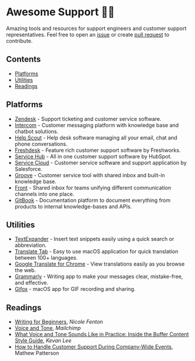 # Awesome Support 🦸‍♂️
Amazing tools and resources for support engineers and customer support representatives. Feel free to open an [issue](https://github.com/fatihok/awesome-support/issues) or create [pull request](https://github.com/fatihok/awesome-support/pulls) to contribute.
## Contents
- [Platforms](#platforms)
- [Utilities](#utilities)
- [Readings](#readings)
## Platforms
- [Zendesk](https://www.zendesk.com) - Support ticketing and customer service software.
- [Intercom](https://www.intercom.com) - Customer messaging platform with knowledge base and chatbot solutions.
- [Help Scout](https://www.helpscout.com) - Help desk software managing all your email, chat and phone conversations. 
- [Freshdesk](https://freshdesk.com) - Feature rich customer support software by Freshworks.
- [Service Hub](https://www.hubspot.com/products/service) - All in one customer support software by HubSpot.
- [Service Cloud](https://www.salesforce.com/solutions/small-business-solutions/keep-customers) - Customer service software and support application by Salesforce.
- [Groove](https://www.groovehq.com) - Customer service tool with shared inbox and built-in knowledge base.
- [Front](https://frontapp.com) - Shared inbox for teams unifying different communication channels into one place.
- [GitBook](https://www.gitbook.com) - Documentation platform to document everything from products to internal knowledge-bases and APIs.
## Utilities
- [TextExpander](https://textexpander.com) - Insert text snippets easily using a quick search or abbreviation.
- [Translate Tab](https://apps.apple.com/us/app/translate-tab/id458887729) - Easy to use macOS application for quick translation between 100+ languages.
- [Google Translate for Chrome](https://chrome.google.com/webstore/detail/google-translate/aapbdbdomjkkjkaonfhkkikfgjllcleb) - View translations easily as you browse the web.
- [Grammarly](https://www.grammarly.com) - Writing app to make your messages clear, mistake-free, and effective.
- [Gifox](https://gifox.io) - macOS app for GIF recording and sharing.
## Readings
- [Writing for Beginners](https://www.nicolefenton.com/writing-for-beginners), *Nicole Fenton*
- [Voice and Tone](https://styleguide.mailchimp.com/voice-and-tone), *Mailchimp*
- [What Voice and Tone Sounds Like in Practice: Inside the Buffer Content Style Guide](https://open.buffer.com/style-guide), *Kevan Lee*
- [How to Handle Customer Support During Company-Wide Events](https://www.helpscout.com/helpu/support-during-company-events), Mathew Patterson
